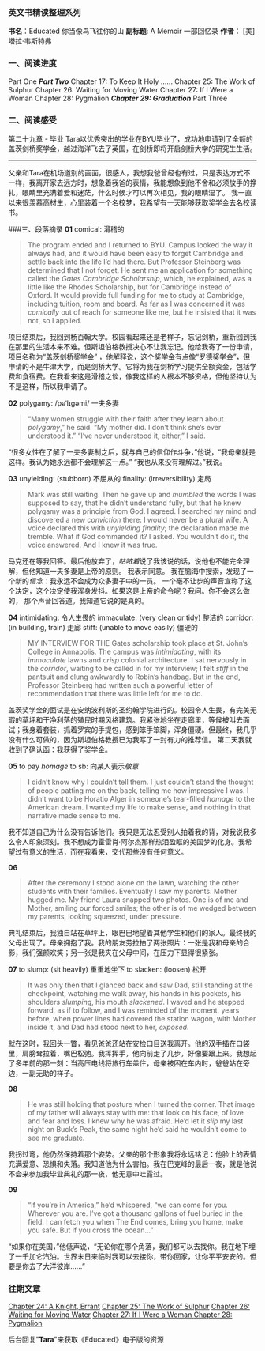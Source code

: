 ### 英文书精读整理系列
**书名**：Educated 你当像鸟飞往你的山
**副标题**:  A Memoir 一部回忆录
**作者**： [美] 塔拉·韦斯特弗

### 一、阅读进度
Part One
***Part Two***
Chapter 17: To Keep It Holy
......
Chapter 25: The Work of Sulphur 
Chapter 26: Waiting for Moving Water 
Chapter 27: If I Were a Woman 
Chapter 28: Pygmalion 
***Chapter 29: Graduation***
Part Three

### 二、阅读感受
第二十九章 - 毕业
Tara以优秀突出的学业在BYU毕业了，成功地申请到了全额的盖茨剑桥奖学金，越过海洋飞去了英国，在剑桥即将开启剑桥大学的研究生生活。
- - - - - 
父亲和Tara在机场道别的画面，很感人，我想我爸曾经也有过，只是表达方式不一样，我离开家去远方时，想象着我爸的表情，我能想象到他不舍和必须放手的挣扎，眼睛里充满着爱和迷茫，什么时候才可以再次相见，我的眼睛湿了。
我一直以来很羡慕高材生，心里装着一个名校梦，我希望有一天能够获取奖学金去名校读书。

###三、段落摘录
**01**
comical:  滑稽的
>The program ended and I returned to BYU. Campus looked the way it always had, and it would have been easy to forget Cambridge and settle back into the life I’d had there. But Professor Steinberg was determined that I not forget. He sent me an application for something called the *Gates Cambridge Scholarship*, which, he explained, was a little like the Rhodes Scholarship, but for Cambridge instead of Oxford. It would provide full funding for me to study at Cambridge, including tuition, room and board. As far as I was concerned it was *comically* out of reach for someone like me, but he insisted that it was not, so I applied.

项目结束后，我回到杨百翰大学。校园看起来还是老样子，忘记剑桥，重新回到我在那里的生活本来不难。但斯坦伯格教授决心不让我忘记。他给我寄了一份申请，项目名称为“盖茨剑桥奖学金”  ，他解释说，这个奖学金有点像“罗德奖学金”，但申请的不是牛津大学，而是剑桥大学。它将为我在剑桥学习提供全额资金，包括学费和食宿费。在我看来这是滑稽之谈，像我这样的人根本不够资格，但他坚持认为不是这样，所以我申请了。

**02**
polygamy: /pəˈlɪɡəmi/ 一夫多妻 
>“Many women struggle with their faith after they learn about *polygamy*,” he said. “My mother did. I don’t think she’s ever understood it.” 
>“I’ve never understood it, either,” I said.

“很多女性在了解了一夫多妻制之后，就与自己的信仰作斗争，”他说，“我母亲就是这样。我认为她永远都不会理解这一点。” 
“我也从来没有理解过。”我说。

**03**
unyielding: (stubborn) 不屈从的
finality: (irreversibility) 定局 
>Mark was still waiting. Then he gave up and *mumbled* the words I was supposed to say, that he didn’t understand fully, but that he knew polygamy was a principle from God.
>I agreed.
>I searched my mind and discovered a new *conviction* there: I would never be a plural wife.
>A voice declared this with *unyielding* *finality*; the declaration made me tremble. What if God commanded it? I asked. You wouldn’t do it, the voice answered. And I knew it was true.

马克还在等我回答。最后他放弃了，*咕哝着*说了我该说的话，说他也不能完全理解，但他知道一夫多妻是上帝的原则。
我表示同意。
我在脑海中搜索，发现了一个新的*信念*：我永远不会成为众多妻子中的一员。
一个毫不让步的声音宣称了这个决定，这个决定使我浑身发抖。如果这是上帝的命令呢？我问。你不会这么做的， 那个声音回答道。我知道它说的是真的。

**04**
intimidating: 令人生畏的
immaculate: (very clean or tidy) 整洁的
corridor: (in building, train) 走廊 
stiff: (unable to move easily) 僵硬的
>MY INTERVIEW FOR THE Gates scholarship took place at St. John’s College in Annapolis. The campus was *intimidating*, with its *immaculate* lawns and *crisp* colonial architecture. I sat nervously in the *corridor*, waiting to be called in for my interview; I felt *stiff* in the pantsuit and clung awkwardly to Robin’s handbag. But in the end, Professor Steinberg had written such a powerful letter of recommendation that there was little left for me to do.

盖茨奖学金的面试是在安纳波利斯的圣约翰学院进行的。校园令人生畏，有完美无瑕的草坪和干净利落的殖民时期风格建筑。我紧张地坐在走廊里，等候被叫去面试；我身着套装，抓着罗宾的手提包，感到笨手笨脚，浑身僵硬。但最终，我几乎没有什么可做的，因为斯坦伯格教授已为我写了一封有力的推荐信。
 第二天我就收到了确认函：我获得了奖学金。

**05**
to pay *homage* to sb: 向某人表示*敬意*
>I didn’t know why I couldn’t tell them. I just couldn’t stand the thought of people patting me on the back, telling me how impressive I was. I didn’t want to be Horatio Alger in someone’s tear-filled *homage* to the American dream. I wanted my life to make sense, and nothing in that narrative made sense to me.

我不知道自己为什么没有告诉他们。我只是无法忍受别人拍着我的背，对我说我多么令人印象深刻。我不想成为霍雷肖·阿尔杰那样热泪盈眶的美国梦的化身。我希望过有意义的生活，而在我看来，交代那些没有任何意义。

**06**
>After the ceremony I stood alone on the lawn, watching the other students with their families. Eventually I saw my parents. Mother hugged me. My friend Laura snapped two photos. One is of me and Mother, smiling our forced smiles; the other is of me wedged between my parents, looking squeezed, under pressure.

典礼结束后，我独自站在草坪上，眼巴巴地望着其他学生和他们的家人。最终我的父母出现了。母亲拥抱了我。我的朋友劳拉拍了两张照片：一张是我和母亲的合影，我们强颜欢笑；另一张是我夹在父母中间，在压力下显得很紧张。

**07**
to slump: (sit heavily) 重重地坐下
to slacken: (loosen) 松开 
>It was only then that I glanced back and saw Dad, still standing at the checkpoint, watching me walk away, his hands in his pockets, his shoulders *slumping*, his mouth *slackened*. I waved and he stepped forward, as if to follow, and I was reminded of the moment, years before, when power lines had covered the station wagon, with Mother inside it, and Dad had stood next to her, *exposed*.

就在这时，我回头一瞥，看见爸爸还站在安检口目送我离开。他的双手插在口袋里，肩膀耷拉着，嘴巴松弛。我挥挥手，他向前走了几步，好像要跟上来。我想起了多年前的那一刻：当高压电线将旅行车盖住，母亲被困在车内时，爸爸站在旁边，一副无助的样子。

**08**
>He was still holding that posture when I turned the corner. That image of my father will always stay with me: that look on his face, of love and fear and loss. I knew why he was afraid. He’d let it *slip* my last night on Buck’s Peak, the same night he’d said he wouldn’t come to see me graduate.

我拐过弯，他仍然保持着那个姿势。父亲的那个形象我将永远铭记：他脸上的表情充满爱意、恐惧和失落。我知道他为什么害怕。我在巴克峰的最后一夜，就是他说不会来参加我毕业典礼的那一夜，他无意中吐露过。

**09**
>“If you’re in America,” he’d whispered, “we can come for you. Wherever you are. I’ve got a thousand gallons of fuel buried in the field. I can fetch you when The End comes, bring you home, make you safe. But if you cross the ocean…”

“如果你在美国，”他低声说，“无论你在哪个角落，我们都可以去找你。我在地下埋了一千加仑汽油。世界末日来临时我可以去接你，带你回家，让你平平安安的。但要是你去了大洋彼岸……”

### 往期文章
[Chapter 24: A Knight, Errant](https://mp.weixin.qq.com/s/rx8SIRLXveIOBYIgJlWdyQ)
[Chapter 25: The Work of Sulphur](https://mp.weixin.qq.com/s/2NBErFHb0amxFDGJpy4Crg)
[Chapter 26: Waiting for Moving Water](https://mp.weixin.qq.com/s/VM95ulW9kCQJk9ReDPanJA)
[Chapter 27: If I Were a Woman ](https://mp.weixin.qq.com/s/diNNnQ8a5GfwygaaSaUxYg)
[Chapter 28: Pygmalion](https://mp.weixin.qq.com/s/u4ZnufWn27RVYqajJGCQaQ)

后台回复"**Tara**"来获取《Educated》电子版的资源
